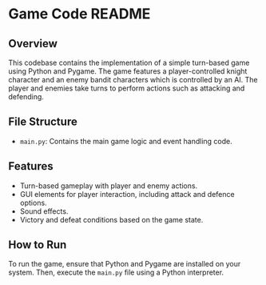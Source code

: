 # Game Code README

## Overview
This codebase contains the implementation of a simple turn-based game using Python and Pygame. The game features a player-controlled knight character and an enemy bandit characters which is controlled by an AI. The player and enemies take turns to perform actions such as attacking and defending.

## File Structure
- `main.py`: Contains the main game logic and event handling code.

## Features
- Turn-based gameplay with player and enemy actions.
- GUI elements for player interaction, including attack and defence options.
- Sound effects.
- Victory and defeat conditions based on the game state.

## How to Run
To run the game, ensure that Python and Pygame are installed on your system. Then, execute the `main.py` file using a Python interpreter.
